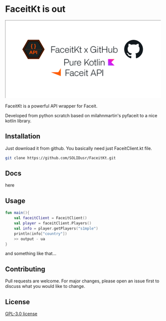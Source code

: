 # FaceitKt is out

![FaceitKt Preview](https://github.com/SOLIDusr/FaceitKt/raw/master/assets/FaceitKt_preview.png)

FaceitKt is a powerful API wrapper for Faceit.

Developed from python scratch based on milahnmartin's pyfaceit to a nice kotlin library.

## Installation

Just download it from github. You basically need just FaceitClient.kt file.

```bash
git clone https://github.com/SOLIDusr/FaceitKt.git
```

## Docs

here

## Usage

```kotlin
fun main(){
    val faceitClient = FaceitClient()
    val player = faceitClient.Players()
    val info = player.getPlayers("s1mple")
    println(info["country"])
    >> output - ua
}
```

and something like that...

## Contributing

Pull requests are welcome. For major changes, please open an issue first
to discuss what you would like to change.

## License

[GPL-3.0 license](https://www.gnu.org/licenses/gpl-3.0.html)